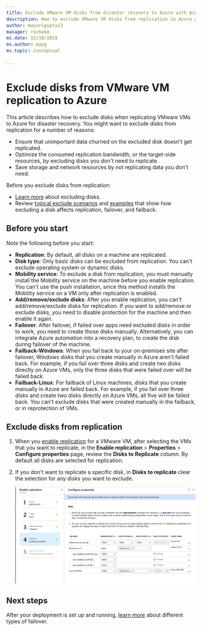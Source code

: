 ```yaml
---
title: Exclude VMware VM disks from disaster recovery to Azure with Azure Site Recovery 
description: How to exclude VMware VM disks from replication to Azure with Azure Site Recovery.
author: mayurigupta13
manager: rochakm
ms.date: 12/10/2019
ms.author: mayg
ms.topic: conceptual

---
```


# Exclude disks from VMware VM replication to Azure

This article describes how to exclude disks when replicating VMware VMs to Azure for disaster recovery. You might want to exclude disks from replication for a number of reasons:

- Ensure that unimportant data churned on the excluded disk doesn't get replicated.
- Optimize the consumed replication bandwidth, or the target-side resources, by excluding disks you don't need to replicate.
- Save storage and network resources by not replicating data you don't need.

Before you exclude disks from replication:

- [Learn more](exclude-disks-replication.md) about excluding disks.
- Review [typical exclude scenarios](exclude-disks-replication.md#typical-scenarios) and [examples](exclude-disks-replication.md#example-1-exclude-the-sql-server-tempdb-disk) that show how excluding a disk affects replication, failover, and failback.

## Before you start

 Note the following before you start:

- **Replication**: By default, all disks on a machine are replicated.
- **Disk type**: Only basic disks can be excluded from replication. You can't exclude operating system or dynamic disks.
- **Mobility service**: To exclude a disk from replication, you must manually install the Mobility service on the machine before you enable replication. You can't use the push installation, since this method installs the Mobility service on a VM only after replication is enabled.  
- **Add/remove/exclude disks**: After you enable replication, you can't add/remove/exclude disks for replication. If you want to add/remove or exclude disks, you need to disable protection for the machine and then enable it again.
- **Failover**: After failover, if failed over apps need excluded disks in order to work, you need to create those disks manually. Alternatively, you can integrate Azure automation into a recovery plan, to create the disk during failover of the machine.
- **Failback-Windows**: When you fail back to your on-premises site after failover, Windows disks that you create manually in Azure aren't failed back. For example, if you fail over three disks and create two disks directly on Azure VMs, only the three disks that were failed over will be failed back.
- **Failback-Linux**: For failback of Linux machines, disks that you create manually in Azure are failed back. For example, if you fail over three disks and create two disks directly on Azure VMs, all five will be failed back. You can't exclude disks that were created manually in the failback, or in reprotection of VMs.



## Exclude disks from replication

1. When you [enable replication](./hyper-v-azure-tutorial.md) for a VMware VM, after selecting the VMs that you want to replicate, in the **Enable replication** > **Properties** > **Configure properties** page, review the **Disks to Replicate** column. By default all disks are selected for replication.
2. If you don't want to replicate a specific disk, in **Disks to replicate** clear the selection for any disks you want to exclude. 

    ![Exclude disks from replication](./media/vmware-azure-exclude-disk/enable-replication-exclude-disk1.png)



## Next steps
After your deployment is set up and running, [learn more](failover-failback-overview.md) about different types of failover.
